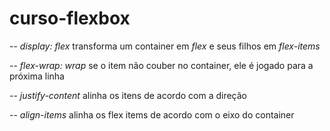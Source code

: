 # curso-flexbox

-- *display: flex* transforma um container em *flex* e seus filhos em *flex-items*

-- *flex-wrap: wrap* se o item não couber no container, ele é jogado para a próxima linha

-- *justify-content* alinha os itens de acordo com a direção

-- *align-items* alinha os flex items de acordo com o eixo do container